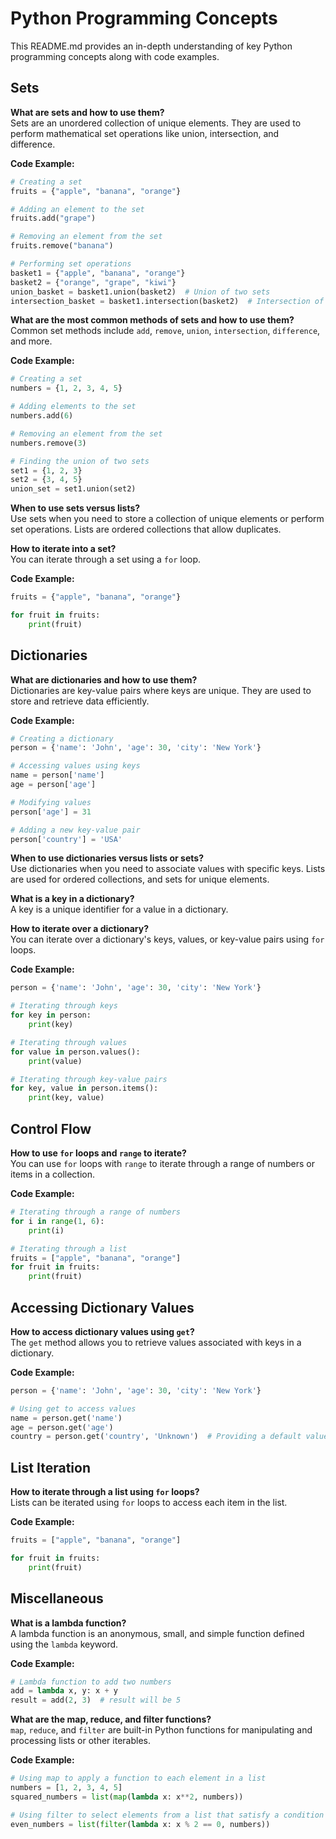 # Python Programming Concepts

This README.md provides an in-depth understanding of key Python programming concepts along with code examples.

## Sets

**What are sets and how to use them?**  
Sets are an unordered collection of unique elements. They are used to perform mathematical set operations like union, intersection, and difference.

**Code Example:**
```python
# Creating a set
fruits = {"apple", "banana", "orange"}

# Adding an element to the set
fruits.add("grape")

# Removing an element from the set
fruits.remove("banana")

# Performing set operations
basket1 = {"apple", "banana", "orange"}
basket2 = {"orange", "grape", "kiwi"}
union_basket = basket1.union(basket2)  # Union of two sets
intersection_basket = basket1.intersection(basket2)  # Intersection of two sets
```

**What are the most common methods of sets and how to use them?**  
Common set methods include `add`, `remove`, `union`, `intersection`, `difference`, and more.

**Code Example:**
```python
# Creating a set
numbers = {1, 2, 3, 4, 5}

# Adding elements to the set
numbers.add(6)

# Removing an element from the set
numbers.remove(3)

# Finding the union of two sets
set1 = {1, 2, 3}
set2 = {3, 4, 5}
union_set = set1.union(set2)
```

**When to use sets versus lists?**  
Use sets when you need to store a collection of unique elements or perform set operations. Lists are ordered collections that allow duplicates.

**How to iterate into a set?**  
You can iterate through a set using a `for` loop.

**Code Example:**
```python
fruits = {"apple", "banana", "orange"}

for fruit in fruits:
    print(fruit)
```

## Dictionaries

**What are dictionaries and how to use them?**  
Dictionaries are key-value pairs where keys are unique. They are used to store and retrieve data efficiently.

**Code Example:**
```python
# Creating a dictionary
person = {'name': 'John', 'age': 30, 'city': 'New York'}

# Accessing values using keys
name = person['name']
age = person['age']

# Modifying values
person['age'] = 31

# Adding a new key-value pair
person['country'] = 'USA'
```

**When to use dictionaries versus lists or sets?**  
Use dictionaries when you need to associate values with specific keys. Lists are used for ordered collections, and sets for unique elements.

**What is a key in a dictionary?**  
A key is a unique identifier for a value in a dictionary.

**How to iterate over a dictionary?**  
You can iterate over a dictionary's keys, values, or key-value pairs using `for` loops.

**Code Example:**
```python
person = {'name': 'John', 'age': 30, 'city': 'New York'}

# Iterating through keys
for key in person:
    print(key)

# Iterating through values
for value in person.values():
    print(value)

# Iterating through key-value pairs
for key, value in person.items():
    print(key, value)
```

## Control Flow

**How to use `for` loops and `range` to iterate?**  
You can use `for` loops with `range` to iterate through a range of numbers or items in a collection.

**Code Example:**
```python
# Iterating through a range of numbers
for i in range(1, 6):
    print(i)

# Iterating through a list
fruits = ["apple", "banana", "orange"]
for fruit in fruits:
    print(fruit)
```

## Accessing Dictionary Values

**How to access dictionary values using `get`?**  
The `get` method allows you to retrieve values associated with keys in a dictionary.

**Code Example:**
```python
person = {'name': 'John', 'age': 30, 'city': 'New York'}

# Using get to access values
name = person.get('name')
age = person.get('age')
country = person.get('country', 'Unknown')  # Providing a default value
```

## List Iteration

**How to iterate through a list using `for` loops?**  
Lists can be iterated using `for` loops to access each item in the list.

**Code Example:**
```python
fruits = ["apple", "banana", "orange"]

for fruit in fruits:
    print(fruit)
```

## Miscellaneous

**What is a lambda function?**  
A lambda function is an anonymous, small, and simple function defined using the `lambda` keyword.

**Code Example:**
```python
# Lambda function to add two numbers
add = lambda x, y: x + y
result = add(2, 3)  # result will be 5
```

**What are the map, reduce, and filter functions?**  
`map`, `reduce`, and `filter` are built-in Python functions for manipulating and processing lists or other iterables.

**Code Example:**
```python
# Using map to apply a function to each element in a list
numbers = [1, 2, 3, 4, 5]
squared_numbers = list(map(lambda x: x**2, numbers))

# Using filter to select elements from a list that satisfy a condition
even_numbers = list(filter(lambda x: x % 2 == 0, numbers))
```

